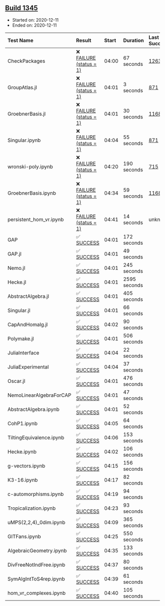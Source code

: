 ## [Build 1345](https://oscarci.mathematik.uni-kl.de/job/oscar-stable/1345/)

* Started on: 2020-12-11
* Ended on: 2020-12-11

| Test Name    | Result | Start | Duration | Last Success | First Failure |
|:-------------|:-------|:------|:---------|:-------------|:--------------|
| CheckPackages | ❌ [FAILURE (status = 1)](https://oscarci.mathematik.uni-kl.de/job/oscar-stable/1345/artifact/logs/build-1345/CheckPackages.log) | 04:00 | 67 seconds | [1263](https://oscarci.mathematik.uni-kl.de/job/oscar-stable/1263/) | [1264](https://oscarci.mathematik.uni-kl.de/job/oscar-stable/1264/) |
| GroupAtlas.jl | ❌ [FAILURE (status = 1)](https://oscarci.mathematik.uni-kl.de/job/oscar-stable/1345/artifact/logs/build-1345/GroupAtlas.jl.log) | 04:01 | 3 seconds | [871](https://oscarci.mathematik.uni-kl.de/job/oscar-stable/871/) | [872](https://oscarci.mathematik.uni-kl.de/job/oscar-stable/872/) |
| GroebnerBasis.jl | ❌ [FAILURE (status = 1)](https://oscarci.mathematik.uni-kl.de/job/oscar-stable/1345/artifact/logs/build-1345/GroebnerBasis.jl.log) | 04:01 | 30 seconds | [1168](https://oscarci.mathematik.uni-kl.de/job/oscar-stable/1168/) | [1169](https://oscarci.mathematik.uni-kl.de/job/oscar-stable/1169/) |
| Singular.ipynb | ❌ [FAILURE (status = 1)](https://oscarci.mathematik.uni-kl.de/job/oscar-stable/1345/artifact/logs/build-1345/Singular.ipynb.log) | 04:04 | 55 seconds | [871](https://oscarci.mathematik.uni-kl.de/job/oscar-stable/871/) | [872](https://oscarci.mathematik.uni-kl.de/job/oscar-stable/872/) |
| wronski-poly.ipynb | ❌ [FAILURE (status = 1)](https://oscarci.mathematik.uni-kl.de/job/oscar-stable/1345/artifact/logs/build-1345/wronski-poly.ipynb.log) | 04:20 | 190 seconds | [715](https://oscarci.mathematik.uni-kl.de/job/oscar-stable/715/) | [716](https://oscarci.mathematik.uni-kl.de/job/oscar-stable/716/) |
| GroebnerBasis.ipynb | ❌ [FAILURE (status = 1)](https://oscarci.mathematik.uni-kl.de/job/oscar-stable/1345/artifact/logs/build-1345/GroebnerBasis.ipynb.log) | 04:34 | 59 seconds | [1168](https://oscarci.mathematik.uni-kl.de/job/oscar-stable/1168/) | [1169](https://oscarci.mathematik.uni-kl.de/job/oscar-stable/1169/) |
| persistent_hom_vr.ipynb | ❌ [FAILURE (status = 1)](https://oscarci.mathematik.uni-kl.de/job/oscar-stable/1345/artifact/logs/build-1345/persistent_hom_vr.ipynb.log) | 04:41 | 14 seconds | unknown | unknown |
| GAP | ✅ [SUCCESS](https://oscarci.mathematik.uni-kl.de/job/oscar-stable/1345/artifact/logs/build-1345/GAP.log) | 04:01 | 172 seconds |  |  |
| GAP.jl | ✅ [SUCCESS](https://oscarci.mathematik.uni-kl.de/job/oscar-stable/1345/artifact/logs/build-1345/GAP.jl.log) | 04:01 | 49 seconds |  |  |
| Nemo.jl | ✅ [SUCCESS](https://oscarci.mathematik.uni-kl.de/job/oscar-stable/1345/artifact/logs/build-1345/Nemo.jl.log) | 04:01 | 245 seconds |  |  |
| Hecke.jl | ✅ [SUCCESS](https://oscarci.mathematik.uni-kl.de/job/oscar-stable/1345/artifact/logs/build-1345/Hecke.jl.log) | 04:01 | 2595 seconds |  |  |
| AbstractAlgebra.jl | ✅ [SUCCESS](https://oscarci.mathematik.uni-kl.de/job/oscar-stable/1345/artifact/logs/build-1345/AbstractAlgebra.jl.log) | 04:01 | 405 seconds |  |  |
| Singular.jl | ✅ [SUCCESS](https://oscarci.mathematik.uni-kl.de/job/oscar-stable/1345/artifact/logs/build-1345/Singular.jl.log) | 04:01 | 66 seconds |  |  |
| CapAndHomalg.jl | ✅ [SUCCESS](https://oscarci.mathematik.uni-kl.de/job/oscar-stable/1345/artifact/logs/build-1345/CapAndHomalg.jl.log) | 04:02 | 90 seconds |  |  |
| Polymake.jl | ✅ [SUCCESS](https://oscarci.mathematik.uni-kl.de/job/oscar-stable/1345/artifact/logs/build-1345/Polymake.jl.log) | 04:01 | 506 seconds |  |  |
| JuliaInterface | ✅ [SUCCESS](https://oscarci.mathematik.uni-kl.de/job/oscar-stable/1345/artifact/logs/build-1345/JuliaInterface.log) | 04:04 | 22 seconds |  |  |
| JuliaExperimental | ✅ [SUCCESS](https://oscarci.mathematik.uni-kl.de/job/oscar-stable/1345/artifact/logs/build-1345/JuliaExperimental.log) | 04:04 | 37 seconds |  |  |
| Oscar.jl | ✅ [SUCCESS](https://oscarci.mathematik.uni-kl.de/job/oscar-stable/1345/artifact/logs/build-1345/Oscar.jl.log) | 04:01 | 476 seconds |  |  |
| NemoLinearAlgebraForCAP | ✅ [SUCCESS](https://oscarci.mathematik.uni-kl.de/job/oscar-stable/1345/artifact/logs/build-1345/NemoLinearAlgebraForCAP.log) | 04:01 | 47 seconds |  |  |
| AbstractAlgebra.ipynb | ✅ [SUCCESS](https://oscarci.mathematik.uni-kl.de/job/oscar-stable/1345/artifact/logs/build-1345/AbstractAlgebra.ipynb.log) | 04:01 | 52 seconds |  |  |
| CohP1.ipynb | ✅ [SUCCESS](https://oscarci.mathematik.uni-kl.de/job/oscar-stable/1345/artifact/logs/build-1345/CohP1.ipynb.log) | 04:05 | 64 seconds |  |  |
| TiltingEquivalence.ipynb | ✅ [SUCCESS](https://oscarci.mathematik.uni-kl.de/job/oscar-stable/1345/artifact/logs/build-1345/TiltingEquivalence.ipynb.log) | 04:06 | 153 seconds |  |  |
| Hecke.ipynb | ✅ [SUCCESS](https://oscarci.mathematik.uni-kl.de/job/oscar-stable/1345/artifact/logs/build-1345/Hecke.ipynb.log) | 04:02 | 106 seconds |  |  |
| g-vectors.ipynb | ✅ [SUCCESS](https://oscarci.mathematik.uni-kl.de/job/oscar-stable/1345/artifact/logs/build-1345/g-vectors.ipynb.log) | 04:15 | 156 seconds |  |  |
| K3-16.ipynb | ✅ [SUCCESS](https://oscarci.mathematik.uni-kl.de/job/oscar-stable/1345/artifact/logs/build-1345/K3-16.ipynb.log) | 04:17 | 82 seconds |  |  |
| c-automorphisms.ipynb | ✅ [SUCCESS](https://oscarci.mathematik.uni-kl.de/job/oscar-stable/1345/artifact/logs/build-1345/c-automorphisms.ipynb.log) | 04:19 | 94 seconds |  |  |
| Tropicalization.ipynb | ✅ [SUCCESS](https://oscarci.mathematik.uni-kl.de/job/oscar-stable/1345/artifact/logs/build-1345/Tropicalization.ipynb.log) | 04:23 | 93 seconds |  |  |
| uMPS(2,2,4)_0dim.ipynb | ✅ [SUCCESS](https://oscarci.mathematik.uni-kl.de/job/oscar-stable/1345/artifact/logs/build-1345/uMPS-2-2-4-_0dim.ipynb.log) | 04:09 | 365 seconds |  |  |
| GITFans.ipynb | ✅ [SUCCESS](https://oscarci.mathematik.uni-kl.de/job/oscar-stable/1345/artifact/logs/build-1345/GITFans.ipynb.log) | 04:25 | 550 seconds |  |  |
| AlgebraicGeometry.ipynb | ✅ [SUCCESS](https://oscarci.mathematik.uni-kl.de/job/oscar-stable/1345/artifact/logs/build-1345/AlgebraicGeometry.ipynb.log) | 04:35 | 133 seconds |  |  |
| DivFreeNotIndFree.ipynb | ✅ [SUCCESS](https://oscarci.mathematik.uni-kl.de/job/oscar-stable/1345/artifact/logs/build-1345/DivFreeNotIndFree.ipynb.log) | 04:37 | 80 seconds |  |  |
| SymAlgIntToS4rep.ipynb | ✅ [SUCCESS](https://oscarci.mathematik.uni-kl.de/job/oscar-stable/1345/artifact/logs/build-1345/SymAlgIntToS4rep.ipynb.log) | 04:39 | 61 seconds |  |  |
| hom_vr_complexes.ipynb | ✅ [SUCCESS](https://oscarci.mathematik.uni-kl.de/job/oscar-stable/1345/artifact/logs/build-1345/hom_vr_complexes.ipynb.log) | 04:40 | 105 seconds |  |  |
